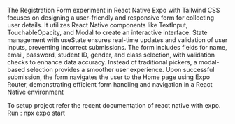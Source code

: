 The Registration Form experiment in React Native Expo with Tailwind CSS focuses on
designing a user-friendly and responsive form for collecting user details. It utilizes React
Native components like TextInput, TouchableOpacity, and Modal to create an interactive
interface. State management with useState ensures real-time updates and validation of
user inputs, preventing incorrect submissions. The form includes fields for name, email,
password, student ID, gender, and class selection, with validation checks to enhance data
accuracy. Instead of traditional pickers, a modal-based selection provides a smoother user
experience. Upon successful submission, the form navigates the user to the Home page
using Expo Router, demonstrating efficient form handling and navigation in a React
Native environment

To setup project refer the recent documentation of react native with expo.
Run : npx expo start
